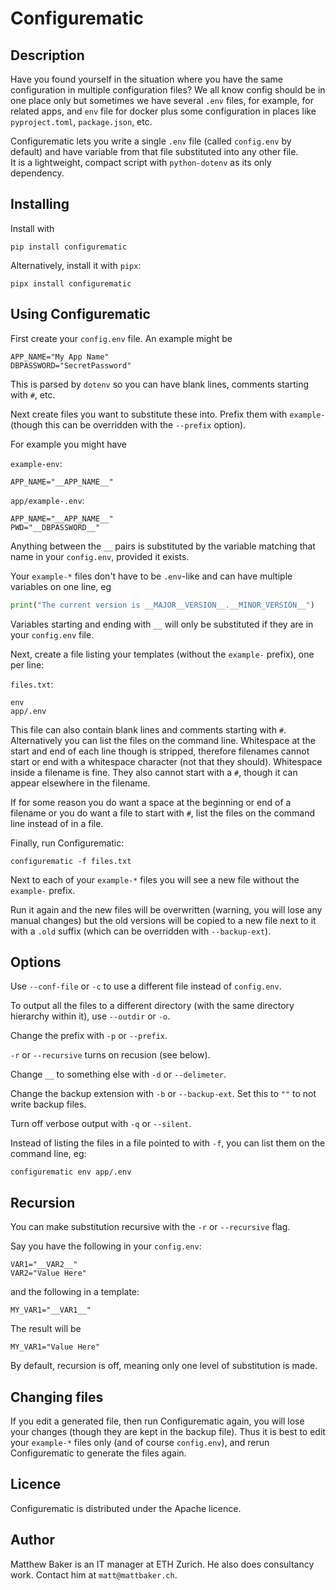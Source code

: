 # Configurematic

## Description

Have you found yourself in the situation where you have the same configuration
in multiple configuration files?  We all know config should be in one place
only but sometimes we have several `.env` files, for example, for related apps,
and `env` file for docker plus some configuration in places like
`pyproject.toml`, `package.json`, etc.

Configurematic lets you write a single `.env` file (called `config.env` by
default) and have variable from that file substituted into any other file.  
It is a lightweight, compact script with `python-dotenv` as its only
dependency.

## Installing

Install with

```shell
pip install configurematic
```

Alternatively, install it with `pipx`:

```shell
pipx install configurematic
```

## Using Configurematic

First create your `config.env` file.  An example might be

```shell
APP_NAME="My App Name"
DBPASSWORD="SecretPassword"
```

This is parsed by `dotenv` so you can have blank lines, comments starting
with `#`, etc.

Next create files you want to substitute these into.  Prefix them with
`example-` (though this can be overridden with the `--prefix` option).

For example you might have

`example-env`:

```shell
APP_NAME="__APP_NAME__"
```

`app/example-.env`:

```shell
APP_NAME="__APP_NAME__"
PWD="__DBPASSWORD__"
```

Anything between the `__` pairs is substituted by the variable matching that
name in your `config.env`, provided it exists.

Your `example-*` files don't have to be `.env`-like and can have multiple 
variables on one line, eg

```python
print("The current version is __MAJOR__VERSION__.__MINOR_VERSION__")
```

Variables starting and ending with `__` will only be substituted if they
are in your `config.env` file.

Next, create a file listing your templates (without the `example-` prefix),
one per line:

`files.txt`:

```
env
app/.env
```

This file can also contain blank lines and comments starting with `#`.
Alternatively you can list the files on the command line.  Whitespace at the
start and end of each line though is stripped, therefore filenames cannot
start or end with a whitespace character (not that they should).  Whitespace
inside a filename is fine.  They also cannot start with a `#`, though it can
appear elsewhere in the filename.

If for some reason you do want a space at the beginning or end of a filename
or you do want a file to start with `#`, list the files on the command line
instead of in a file.

Finally, run Configurematic:

```shell
configurematic -f files.txt
```

Next to each of your `example-*` files you will see a new file without
the `example-` prefix.

Run it again and the new files will be overwritten (warning, you will
lose any manual changes) but the old versions will be copied to a new file
next to it with a `.old` suffix (which can be overridden with `--backup-ext`).

## Options

Use `--conf-file` or `-c` to use a different file instead of `config.env`.

To output all the files to a different directory (with the same directory
hierarchy within it), use `--outdir` or `-o`.

Change the prefix with `-p` or `--prefix`.

`-r` or `--recursive` turns on recusion (see below).

Change `__` to something else with `-d` or `--delimeter`.

Change the backup extension with `-b` or `--backup-ext`.  Set this to `""`
to not write backup files.

Turn off verbose output with `-q` or `--silent`.

Instead of listing the files in a file pointed to with `-f`, you can list
them on the command line, eg:

```shell
configurematic env app/.env
```
## Recursion

You can make substitution recursive with the `-r` or `--recursive` flag.

Say you have the following in your `config.env`:

```shell
VAR1="__VAR2__"
VAR2="Value Here"
```

and the following in a template:

```shell
MY_VAR1="__VAR1__"
```

The result will be

```shell
MY_VAR1="Value Here"
```

By default, recursion is off, meaning only one level of substitution is made.

## Changing files

If you edit a generated file, then run Configurematic again, you will lose
your changes (though they are kept in the backup file).  Thus it is best
to edit your `example-*` files only (and of course `config.env`), and rerun 
Configurematic to generate the files again.

## Licence

Configurematic is distributed under the Apache licence.

## Author

Matthew Baker is an IT manager at ETH Zurich.  He also does consultancy work.
Contact him at `matt@mattbaker.ch`.


